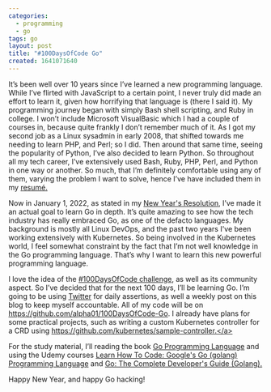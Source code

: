 ```yaml
---
categories:
  - programming
  - go
tags: go
layout: post
title: "#100DaysOfCode Go"
created: 1641071640
---
```


It’s been well over 10 years since I’ve learned a new programming language. While I’ve flirted with JavaScript to a certain point, I never truly did made an effort to learn it, given how horrifying that language is (there I said it). My programming journey began with simply Bash shell scripting, and Ruby in college. I won’t include Microsoft VisualBasic which I had a couple of courses in, because quite frankly I don’t remember much of it.  As I got my second job as a Linux sysadmin in early 2008, that shifted towards me needing to learn PHP, and Perl; so I did. Then around that same time, seeing the popularity of Python, I’ve also decided to learn Python. So throughout all my tech career, I’ve extensively used Bash, Ruby, PHP, Perl, and Python in one way or another. So much, that I’m definitely comfortable using any of them, varying the problem I want to solve, hence I’ve have included them in my <a href="https://www.antoniobaltazar.com/#skills" target="_blank">resumé.</a>

Now in January 1, 2022, as stated in my <a href="https://www.antoniobaltazar.com/blog/2022/01/01/2022-new-years-resolution/" target="_blank">New Year's Resolution</a>, I’ve made it an actual goal to learn Go in depth. It’s quite amazing to see how the tech industry has really embraced Go, as one of the defacto languages. My background is mostly all Linux DevOps, and the past two years I've been working extensively with Kubernetes. So being involved in the Kubernetes world, I feel somewhat constraint by the fact that I’m not well knowledge in the Go programming language. That’s why I want to learn this new powerful programming language.

I love the idea of the <a href="https://www.100daysofcode.com/" target="_blank">#100DaysOfCode challenge</a>, as well as its community aspect. So I’ve decided that for the next 100 days, I’ll be learning Go. I’m going to be using <a href="https://twitter.com/alpha01" target="_blank">Twitter</a> for daily assertions, as well a weekly post on this blog to keep myself accountable. All of my code will be on <a href="https://github.com/alpha01/100DaysOfCode-Go" target="_blank">https://github.com/alpha01/100DaysOfCode-Go</a>. I already have plans for some practical projects, such as writing a custom Kubernetes controller for a CRD using <a href="https://github.com/kubernetes/sample-controller" target="_blank">https://github.com/kubernetes/sample-controller.</a> 

For the study material, I’ll reading the book <a href="https://www.amazon.com/Programming-Language-Addison-Wesley-Professional-Computing/dp/0134190440" target="blank">Go Programming Language</a> and using the Udemy courses <a href="https://www.udemy.com/course/learn-how-to-code/" target="_blank">Learn How To Code: Google's Go (golang) Programming Language</a> and <a href="https://www.udemy.com/course/go-the-complete-developers-guide/" target="_blank">Go: The Complete Developer's Guide (Golang).</a>

Happy New Year, and happy Go hacking!
